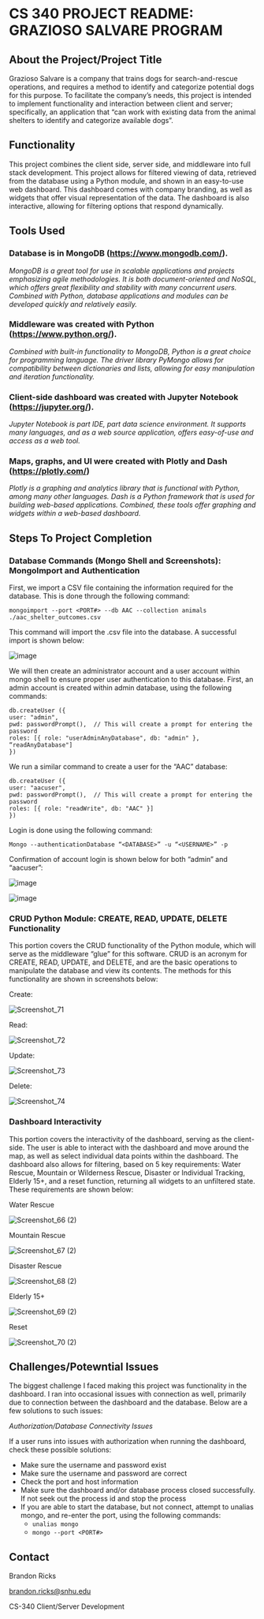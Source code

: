 # CS 340 PROJECT README: GRAZIOSO SALVARE PROGRAM

## About the Project/Project Title
Grazioso Salvare is a company that trains dogs for search-and-rescue operations, and requires a method to identify and categorize potential dogs for this purpose. To facilitate the company’s needs, this project is intended to implement functionality and interaction between client and server; specifically, an application that “can work with existing data from the animal shelters to identify and categorize available dogs”. 

## Functionality
This project combines the client side, server side, and middleware into full stack development. This project allows for filtered viewing of data, retrieved from the database using a Python module, and shown in an easy-to-use web dashboard. This dashboard comes with company branding, as well as widgets that offer visual representation of the data. The dashboard is also interactive, allowing for filtering options that respond dynamically.

## Tools Used
### Database is in MongoDB (https://www.mongodb.com/). 

*MongoDB is a great tool for use in scalable applications and projects emphasizing agile methodologies. It is both document-oriented and NoSQL, which offers great flexibility and stability with many concurrent users. Combined with Python, database applications and modules can be developed quickly and relatively easily.*

### Middleware was created with Python (https://www.python.org/). 

*Combined with built-in functionality to MongoDB, Python is a great choice for programming language. The driver library PyMongo allows for compatibility between dictionaries and lists, allowing for easy manipulation and iteration functionality.*

### Client-side dashboard was created with Jupyter Notebook (https://jupyter.org/). 

*Jupyter Notebook is part IDE, part data science environment. It supports many languages, and as a web source application, offers easy-of-use and access as a web tool.*

### Maps, graphs, and UI were created with Plotly and Dash (https://plotly.com/) 

*Plotly is a graphing and analytics library that is functional with Python, among many other languages. Dash is a Python framework that is used for building web-based applications. Combined, these tools offer graphing and widgets within a web-based dashboard.*

## Steps To Project Completion

### Database Commands (Mongo Shell and Screenshots): MongoImport and Authentication
First, we import a CSV file containing the information required for the database. This is done through the following command:

```mongoimport --port <PORT#> --db AAC --collection animals ./aac_shelter_outcomes.csv```

This command will import the .csv file into the database. A successful import is shown below:

![image](https://user-images.githubusercontent.com/79807877/129285096-c03c521c-2ed0-4d07-91e2-878bad9e8fc1.png)

We will then create an administrator account and a user account within mongo shell to ensure proper user authentication to this database. First, an admin account is created within admin database, using the following commands:

```use admin // This will change to the admin database
db.createUser ({ 
user: "admin",
pwd: passwordPrompt(),  // This will create a prompt for entering the password
roles: [{ role: "userAdminAnyDatabase", db: "admin" }, “readAnyDatabase"]
})
```

We run a similar command to create a user for the “AAC” database:

```use AAC // This will change to the proper database where you want the user
db.createUser ({ 
user: "aacuser",
pwd: passwordPrompt(),  // This will create a prompt for entering the password
roles: [{ role: "readWrite", db: "AAC" }]
})
```

Login is done using the following command:

```Mongo --authenticationDatabase “<DATABASE>” -u “<USERNAME>” -p```

Confirmation of account login is shown below for both “admin” and “aacuser”:
 
 ![image](https://user-images.githubusercontent.com/79807877/129285383-6bdd14ad-4034-459b-97c5-3dcfd608c928.png)

 ![image](https://user-images.githubusercontent.com/79807877/129285387-033018f2-19fa-487b-a503-c266d9960e9f.png)

### CRUD Python Module: CREATE, READ, UPDATE, DELETE Functionality
This portion covers the CRUD functionality of the Python module, which will serve as the middleware “glue” for this software. CRUD is an acronym for CREATE, READ, UPDATE, and DELETE, and are the basic operations to manipulate the database and view its contents. The methods for this functionality are shown in screenshots below:

Create:

![Screenshot_71](https://user-images.githubusercontent.com/79807877/130303183-86d3599a-2ead-4daf-bb91-69365f504e00.png)

Read:

![Screenshot_72](https://user-images.githubusercontent.com/79807877/130303187-07ea2f55-644c-48ff-8e93-4715d757d10f.png)

Update:

![Screenshot_73](https://user-images.githubusercontent.com/79807877/130303189-93e8aff6-7de1-4c41-91ad-b66ff8c018bc.png)

Delete:

![Screenshot_74](https://user-images.githubusercontent.com/79807877/130303192-c274f8c7-c612-4473-be3d-075ca92f6785.png)

### Dashboard Interactivity
This portion covers the interactivity of the dashboard, serving as the client-side. The user is able to interact with the dashboard and move around the map, as well as select individual data points within the dashboard. The dashboard also allows for filtering, based on 5 key requirements: Water Rescue, Mountain or Wilderness Rescue, Disaster or Individual Tracking, Elderly 15+, and a reset function, returning all widgets to an unfiltered state. These requirements are shown below:

Water Rescue

![Screenshot_66 (2)](https://user-images.githubusercontent.com/79807877/130303258-4785ffd8-7a40-465f-87a8-de528db0b612.png)

Mountain Rescue

![Screenshot_67 (2)](https://user-images.githubusercontent.com/79807877/130303261-0272e5eb-a618-4726-9b50-37a4a5162625.png)

Disaster Rescue

![Screenshot_68 (2)](https://user-images.githubusercontent.com/79807877/130303268-0c2f88f6-20e5-4bf6-97c6-3d6c4469c39a.png)

Elderly 15+

![Screenshot_69 (2)](https://user-images.githubusercontent.com/79807877/130303270-9bb6f983-ba71-4aaf-bd78-7df6f70a18e3.png)

Reset
 
![Screenshot_70 (2)](https://user-images.githubusercontent.com/79807877/130303278-f39a27cb-bd95-4818-b39b-530ae4f89e47.png)

## Challenges/Potewntial Issues

The biggest challenge I faced making this project was functionality in the dashboard. I ran into occasional issues with connection as well, primarily due to connection between the dashboard and the database. Below are a few solutions to such issues:

*Authorization/Database Connectivity Issues*

If a user runs into issues with authorization when running the dashboard, check these possible solutions:

- Make sure the username and password exist 
- Make sure the username and password are correct
- Check the port and host information
- Make sure the dashboard and/or database process closed successfully. If not seek out the process id and stop the process
- If you are able to start the database, but not connect, attempt to unalias mongo, and re-enter the port, using the following commands: 
  - ```unalias mongo``` 
  - ```mongo --port <PORT#>```

## Contact
Brandon Ricks

brandon.ricks@snhu.edu

CS-340 Client/Server Development
